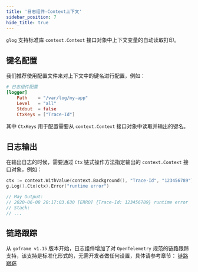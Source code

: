 ```yaml
---
title: '日志组件-Context上下文'
sidebar_position: 7
hide_title: true
---
```


`glog` 支持标准库 `context.Context` 接口对象中上下文变量的自动读取打印。

## 键名配置

我们推荐使用配置文件来对上下文中的键名进行配置，例如：

```toml
# 日志组件配置
[logger]
    Path    = "/var/log/my-app"
    Level   = "all"
    Stdout  = false
    CtxKeys = ["Trace-Id"]

```

其中 `CtxKeys` 用于配置需要从 `context.Context` 接口对象中读取并输出的键名。

## 日志输出

在输出日志的时候，需要通过 `Ctx` 链式操作方法指定输出的 `context.Context` 接口对象，例如：

```go
ctx := context.WithValue(context.Background(), "Trace-Id", "123456789")
g.Log().Ctx(ctx).Error("runtime error")

// May Output:
// 2020-06-08 20:17:03.630 [ERRO] {Trace-Id: 123456789} runtime error
// Stack:
// ...

```

## 链路跟踪

从 `goframe v1.15` 版本开始，日志组件增加了对 `OpenTelemetry` 规范的链路跟踪支持，该支持是标准化形式的，无需开发者做任何设置，具体请参考章节： [链路跟踪](../../链路跟踪/链路跟踪.md)